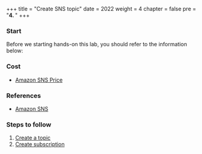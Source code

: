 +++
title = "Create SNS topic"
date = 2022
weight = 4
chapter = false
pre = "<b>4. </b>"
+++

### Start
Before we starting hands-on this lab, you should refer to the information below:

### Cost
- [Amazon SNS Price](https://aws.amazon.com/sns/pricing/)

### References
- [Amazon SNS](https://docs.aws.amazon.com/sns/)

### Steps to follow
1. [Create a topic](4.1-createtopic/)
2. [Create subscription](4.2-createsubscription/)
